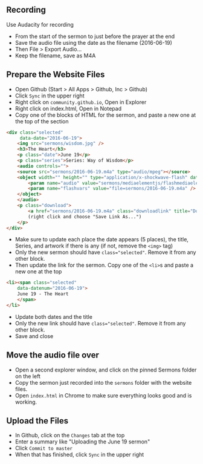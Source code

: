 ﻿Recording
---------

Use Audacity for recording
* From the start of the sermon to just before the prayer at the end
* Save the audio file using the date as the filename (2016-06-19)
* Then File > Export Audio…
* Keep the filename, save as M4A

Prepare the Website Files
-------------------------

* Open Github (Start > All Apps > Github, Inc > Github)
* Click ```Sync``` in the upper right
* Right click on ``community.github.io``, Open in Explorer
* Right click on index.html, Open in Notepad
* Copy one of the blocks of HTML for the sermon, and paste a new one at the top of the section

```html
<div class="selected" 
     data-date="2016-06-19">
    <img src="sermons/wisdom.jpg" />
    <h3>The Heart</h3>
    <p class="date">June 19</p>
    <p class="series">Series: Way of Wisdom</p>
    <audio controls="">
    <source src="sermons/2016-06-19.m4a" type="audio/mpeg"></source>
    <object width="" height="" type="application/x-shockwave-flash" data="sermons/mediaelementjs/flashmediaelement.swf">
        <param name="audio" value="sermons/mediaelementjs/flashmediaelement.swf" />
        <param name="flashvars" value="file=sermons/2016-06-19.m4a" />
    </object>
    </audio>
    <p class="download">
        <a href="sermons/2016-06-19.m4a" class="downloadlink" title="Download this sermon">Download</a>
        (right click and choose "Save Link As...")
    </p>
</div>
```

* Make sure to update each place the date appears (5 places), the title, Series, and artwork if there is any (if not, remove the ```<img>``` tag)
* Only the new sermon should have ```class="selected"```. Remove it from any other block.
* Then update the link for the sermon. Copy one of the ```<li>```s and paste a new one at the top

```html
<li><span class="selected"
    data-datenum="2016-06-19">
    June 19 - The Heart
    </span>
</li>
```

* Update both dates and the title
* Only the new link should have ```class="selected"```. Remove it from any other block.
* Save and close

Move the audio file over
------------------------

* Open a second explorer window, and click on the pinned Sermons folder on the left
* Copy the sermon just recorded into the ```sermons``` folder with the website files.
* Open ```index.html``` in Chrome to make sure everything looks good and is working.

Upload the Files
----------------

* In Github, click on the ```Changes``` tab at the top
* Enter a summary like "Uploading the June 19 sermon"
* Click ```Commit to master```
* When that has finished, click ```Sync``` in the upper right

